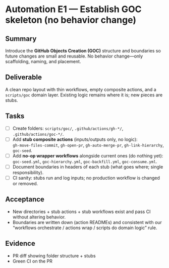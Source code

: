 <!--
Type: Chore
Labels: ["test","ci","github-admin","phase:phase-0"]
uid: test-auto-gh-E1
parent_uid: auto-gh-epic
priority: P2
status: Todo
area: ci
target: mvp-0.7.0
-->

# Automation E1 — Establish GOC skeleton (no behavior change)

## Summary

Introduce the **GitHub Objects Creation (GOC)** structure and boundaries so future changes are small and reusable. No behavior change—only scaffolding, naming, and placement.

## Deliverable

A clean repo layout with thin workflows, empty composite actions, and a `scripts/goc` domain layer. Existing logic remains where it is; new pieces are stubs.

## Tasks

- [ ] Create folders: `scripts/goc/`, `.github/actions/gh-*/`, `.github/actions/goc-*/`.
- [ ] Add **stub composite actions** (inputs/outputs only, no logic):  
       `gh-move-files-commit`, `gh-open-pr`, `gh-auto-merge-pr`, `gh-link-hierarchy`, `goc-seed`.
- [ ] Add **no-op wrapper workflows** alongside current ones (do nothing yet):  
       `goc-seed.yml`, `goc-hierarchy.yml`, `goc-backfill.yml`, `goc-consume.yml`.
- [ ] Document boundaries in headers of each stub (what goes where; single responsibility).
- [ ] CI sanity: stubs run and log inputs; no production workflow is changed or removed.

## Acceptance

- New directories + stub actions + stub workflows exist and pass CI without altering behavior.
- Boundaries are written down (action READMEs) and consistent with our “workflows orchestrate / actions wrap / scripts do domain logic” rule.

## Evidence

- PR diff showing folder structure + stubs
- Green CI on the PR
